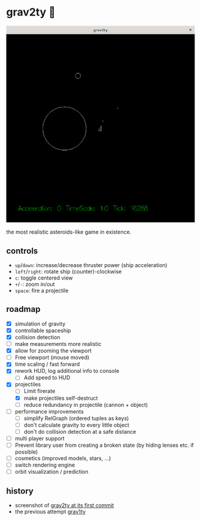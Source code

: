 # grav2ty :rocket:

![screenshot of grav2ty showing a spaceship, a planet, an asteroid orbiting and two projectiles](./doc/grav2ty-2019-05-24.png)

the most realistic asteroids-like game in existence.

## controls

* `up`/`down`: increase/decrease thruster power (ship acceleration)
* `left`/`right`: rotate ship (counter)-clockwise
* `c`: toggle centered view
* `+`/`-`: zoom in/out
* `space`: fire a projectile

## roadmap

- [x] simulation of gravity
- [x] controllable spaceship
- [x] collision detection
- [ ] make measurements more realistic
- [x] allow for zooming the viewport
- [ ] Free viewport (mouse moved)
- [x] time scaling / fast forward
- [x] rework HUD, log additional info to console
  - [ ] Add speed to HUD
- [x] projectiles
  - [ ] Limit firerate
  - [x] make projectiles self-destruct
  - [ ] reduce redundancy in projectile (cannon + object)
- [ ] performance improvements
  - [ ] simplify RelGraph (ordered tuples as keys)
  - [ ] don't calculate gravity to every little object
  - [ ] don't do collision detection at a safe distance
- [ ] multi player support
- [ ] Prevent library user from creating a broken state (by hiding lenses etc. if possible)
- [ ] cosmetics (improved models, stars, …)
- [ ] switch rendering engine
- [ ] orbit visualization / prediction

## history

* screenshot of [grav2ty at its first commit](./doc/grav2ty-first-commit.png)
* the previous attempt [grav1ty](https://github.com/sternenseemann/grav2ty/tree/grav1ty)
